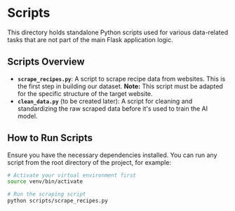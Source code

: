 # Scripts

<!-- This directory contains various helper scripts for the project, primarily for data processing tasks. -->

This directory holds standalone Python scripts used for various data-related tasks that are not part of the main Flask application logic.

## Scripts Overview

- **`scrape_recipes.py`**: A script to scrape recipe data from websites. This is the first step in building our dataset. **Note:** This script must be adapted for the specific structure of the target website.
- **`clean_data.py`** (to be created later): A script for cleaning and standardizing the raw scraped data before it's used to train the AI model.

## How to Run Scripts

Ensure you have the necessary dependencies installed. You can run any script from the root directory of the project, for example:

```bash
# Activate your virtual environment first
source venv/bin/activate

# Run the scraping script
python scripts/scrape_recipes.py
